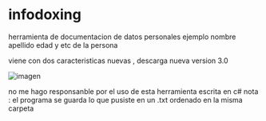 # infodoxing
herramienta de documentacion de datos personales ejemplo
nombre 
apellido 
edad y etc de la persona 

viene con dos caracteristicas nuevas , descarga nueva  version 3.0

![imagen](https://raw.githubusercontent.com/anthonyr013/infodoxing/master/Screenshot_1.png)

no me hago responsanble por el uso de esta herramienta escrita en c# 
nota : el programa se guarda lo que pusiste en un .txt ordenado en la misma carpeta
